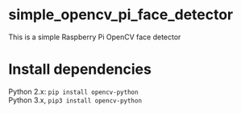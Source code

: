 # simple_opencv_pi_face_detector
This is a simple Raspberry Pi OpenCV face detector
# Install dependencies
Python 2.x: `pip install opencv-python`  
Python 3.x, `pip3 install opencv-python`
